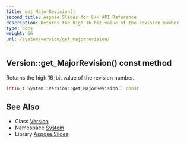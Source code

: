```yaml
---
title: get_MajorRevision()
second_title: Aspose.Slides for C++ API Reference
description: Returns the high 16-bit value of the revision number.
type: docs
weight: 66
url: /system/version/get_majorrevision/
---
```

## Version::get_MajorRevision() const method


Returns the high 16-bit value of the revision number.

```cpp
int16_t System::Version::get_MajorRevision() const
```

## See Also

* Class [Version](../)
* Namespace [System](../../)
* Library [Aspose.Slides](../../../)